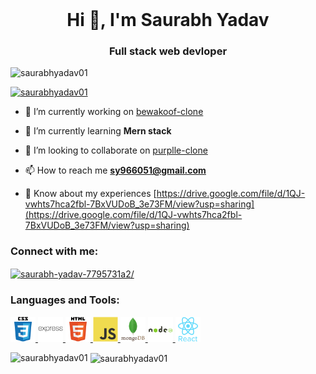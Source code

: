 
 <img  align="center" src="https://camo.githubusercontent.com/ba27b4510a6f7161abbe5074b64026c0d525813b68e0cd171572aba967229a80/68747470733a2f2f736b696c6c73686970666f756e646174696f6e2e636f6d2f77702d686f6d65322f323032302f30312f6c6561726e2d746f2d636f64652e6a7067" alt="" /> 
<h1 align="center">Hi 👋, I'm Saurabh Yadav</
h1>
<h3 align="center">Full stack web devloper</h3>

<p align="left"> <img src="https://komarev.com/ghpvc/?username=saurabhyadav01&label=Profile%20views&color=0e75b6&style=flat" alt="saurabhyadav01" /> </p>

<p align="left"> <a href="https://github.com/ryo-ma/github-profile-trophy"><img src="https://github-profile-trophy.vercel.app/?username=saurabhyadav01" alt="saurabhyadav01" /></a> </p>

- 🔭 I’m currently working on [bewakoof-clone](https://saurabhyadav01.github.io/bewakoof_clone/)

- 🌱 I’m currently learning **Mern stack**

- 👯 I’m looking to collaborate on [purplle-clone](https://saurabhyadav01.github.io/purplle.om_clone/)

- 📫 How to reach me **sy966051@gmail.com**

- 📄 Know about my experiences [https://drive.google.com/file/d/1QJ-vwhts7hca2fbl-7BxVUDoB_3e73FM/view?usp=sharing](https://drive.google.com/file/d/1QJ-vwhts7hca2fbl-7BxVUDoB_3e73FM/view?usp=sharing)

<h3 align="left">Connect with me:</h3>
<p align="left">
<a href="https://linkedin.com/in/saurabh-yadav-7795731a2/" target="blank"><img align="center" src="https://raw.githubusercontent.com/rahuldkjain/github-profile-readme-generator/master/src/images/icons/Social/linked-in-alt.svg" alt="saurabh-yadav-7795731a2/" height="30" width="40" /></a>
</p>

<h3 align="left">Languages and Tools:</h3>
<p align="left"> <a href="https://www.w3schools.com/css/" target="_blank" rel="noreferrer"> <img src="https://raw.githubusercontent.com/devicons/devicon/master/icons/css3/css3-original-wordmark.svg" alt="css3" width="40" height="40"/> </a> <a href="https://expressjs.com" target="_blank" rel="noreferrer"> <img src="https://raw.githubusercontent.com/devicons/devicon/master/icons/express/express-original-wordmark.svg" alt="express" width="40" height="40"/> </a> <a href="https://www.w3.org/html/" target="_blank" rel="noreferrer"> <img src="https://raw.githubusercontent.com/devicons/devicon/master/icons/html5/html5-original-wordmark.svg" alt="html5" width="40" height="40"/> </a> <a href="https://developer.mozilla.org/en-US/docs/Web/JavaScript" target="_blank" rel="noreferrer"> <img src="https://raw.githubusercontent.com/devicons/devicon/master/icons/javascript/javascript-original.svg" alt="javascript" width="40" height="40"/> </a> <a href="https://www.mongodb.com/" target="_blank" rel="noreferrer"> <img src="https://raw.githubusercontent.com/devicons/devicon/master/icons/mongodb/mongodb-original-wordmark.svg" alt="mongodb" width="40" height="40"/> </a> <a href="https://nodejs.org" target="_blank" rel="noreferrer"> <img src="https://raw.githubusercontent.com/devicons/devicon/master/icons/nodejs/nodejs-original-wordmark.svg" alt="nodejs" width="40" height="40"/> </a> <a href="https://reactjs.org/" target="_blank" rel="noreferrer"> <img src="https://raw.githubusercontent.com/devicons/devicon/master/icons/react/react-original-wordmark.svg" alt="react" width="40" height="40"/> </a> </p>

<p><img align="left" src="https://github-readme-stats.vercel.app/api/top-langs?username=saurabhyadav01&show_icons=true&locale=en&layout=compact" alt="saurabhyadav01" /></p>

<p>&nbsp;<img align="center" src="https://github-readme-stats.vercel.app/api?username=saurabhyadav01&show_icons=true&locale=en" alt="saurabhyadav01" /></p>
